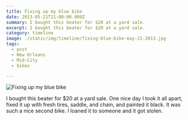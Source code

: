 ```yaml
---
title: Fixing up my blue bike
date: 2013-05-21T11:00:00.000Z
summary: I bought this beater for $20 at a yard sale.
excerpt: I bought this beater for $20 at a yard sale.
category: timeline
image: ./static/img/timeline/fixing-blue-bike-may-21-2013.jpg
tags:
  - post 
  - New Orleans
  - Mid-City
  - bikes

---
```


![Fixing up my blue bike](/static/img/timeline/fixing-blue-bike-may-21-2013.jpg "Fixing up my blue bike")

I bought this beater for $20 at a yard sale. One nice day I took it all apart, fixed it up with fresh tires, saddle, and chain, and painted it black. It was such a nice second bike. I loaned it to someone and it got stolen.

